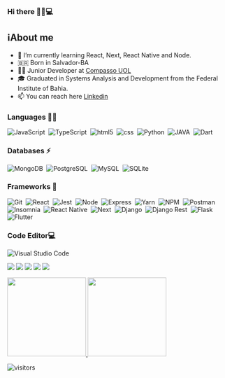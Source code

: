 ### Hi there 👋:raising_hand:💻

## :information_source:About me

- 🌱 I’m currently learning React, Next, React Native and Node.
- 🇧🇷 Born in Salvador-BA
- :woman_technologist: Junior Developer at [Compasso UOL](https://compassouol.com/)
- :mortar_board: Graduated in Systems Analysis and Development from the Federal Institute of Bahia.
- 📫 You can reach here [Linkedin](https://www.linkedin.com/in/lorena-lima-78a9b752/)


<!-- <img src="https://github.com/loressl/loressl/blob/main/banner_profile.png" width="90%" alt="Banner profile"> -->
<!-- <code>
 <div display="flex"  justify-content="space-around" >
  <img src="https://github-readme-stats.vercel.app/api?username=loressl&show_icons=true" alt="Lorena stats" />

  <img src="https://github-readme-stats.vercel.app/api/top-langs/?username=loressl&layout=compact" alt="Lorena Most Language" />
</div>
</code> -->
### Languages 👩‍💻
![JavaScript](https://img.shields.io/badge/JavaScript-323330?style=for-the-badge&logo=javascript&logoColor=F7DF1E)&nbsp;
![TypeScript](https://img.shields.io/badge/TypeScript-007ACC?style=for-the-badge&logo=typescript&logoColor=white)&nbsp;
![html5](https://img.shields.io/badge/HTML5-E34F26?style=for-the-badge&logo=html5&logoColor=white)&nbsp;
![css](https://img.shields.io/badge/CSS-239120?&style=for-the-badge&logo=css3&logoColor=white)&nbsp;
![Python](https://img.shields.io/badge/Python-3776AB?style=for-the-badge&logo=python&logoColor=white)&nbsp;
![JAVA](https://img.shields.io/badge/Java-ED8B00?style=for-the-badge&logo=java&logoColor=white)&nbsp;
![Dart](https://img.shields.io/badge/Dart-0175C2?style=for-the-badge&logo=dart&logoColor=white)&nbsp;

### Databases ⚡
![MongoDB](https://img.shields.io/badge/MongoDB-4EA94B?style=for-the-badge&logo=mongodb&logoColor=white)&nbsp;
![PostgreSQL](https://img.shields.io/badge/PostgreSQL-316192?style=for-the-badge&logo=postgresql&logoColor=white)&nbsp;
![MySQL](https://img.shields.io/badge/MySQL-00000F?style=for-the-badge&logo=mysql&logoColor=white)&nbsp;
![SQLite](https://img.shields.io/badge/SQLite-07405E?style=for-the-badge&logo=sqlite&logoColor=white)&nbsp;

### Frameworks 🚀
![Git](https://img.shields.io/badge/Git-F05032?style=for-the-badge&logo=git&logoColor=white)&nbsp;
![React](https://img.shields.io/badge/React-20232A?style=for-the-badge&logo=react&logoColor=61DAFB)&nbsp;
![Jest](https://img.shields.io/badge/Jest-C21325?style=for-the-badge&logo=jest&logoColor=white)&nbsp;
![Node](https://img.shields.io/badge/node.js-%2343853D.svg?style=for-the-badge&logo=node-dot-js&logoColor=white)&nbsp;
![Express](https://img.shields.io/badge/Express.js-000000?style=for-the-badge&logo=express&logoColor=white)&nbsp;
![Yarn](https://img.shields.io/badge/Yarn-2C8EBB?style=for-the-badge&logo=yarn&logoColor=white)&nbsp;
![NPM](https://img.shields.io/badge/npm-CB3837?style=for-the-badge&logo=npm&logoColor=white)&nbsp;
![Postman](https://img.shields.io/badge/Postman-FF6C37?style=for-the-badge&logo=Postman&logoColor=white)&nbsp;
![Insomnia](https://img.shields.io/badge/Insomnia-5849be?style=for-the-badge&logo=Insomnia&logoColor=white)&nbsp;
![React Native](https://img.shields.io/badge/React_Native-20232A?style=for-the-badge&logo=react&logoColor=61DAFB)&nbsp;
![Next](https://img.shields.io/badge/next.js-000000?style=for-the-badge&logo=next-dot-js&logoColor=white)&nbsp;
![Django](https://img.shields.io/badge/Django-092E20?style=for-the-badge&logo=django&logoColor=white)&nbsp;
![Django Rest](https://img.shields.io/badge/DJANGO-REST-ff1709?style=for-the-badge&logo=django&logoColor=white&color=ff1709&labelColor=gray)&nbsp;
![Flask](https://img.shields.io/badge/Flask-000000?style=for-the-badge&logo=flask&logoColor=white)&nbsp;
![Flutter](https://img.shields.io/badge/Flutter-02569B?style=for-the-badge&logo=flutter&logoColor=white)&nbsp;

### Code Editor💻
![Visual Studio Code](https://img.shields.io/badge/Visual_Studio_Code-0078D4?style=for-the-badge&logo=visual%20studio%20code&logoColor=white)&nbsp;

![](https://github-profile-summary-cards.vercel.app/api/cards/profile-details?username=loressl&theme=dracula)
![](https://github-profile-summary-cards.vercel.app/api/cards/repos-per-language?username=loressl&theme=dracula) 
![](https://github-profile-summary-cards.vercel.app/api/cards/most-commit-language?username=loressl&theme=dracula) 
![](https://github-profile-summary-cards.vercel.app/api/cards/stats?username=loressl&theme=dracula) 
![](https://github-profile-summary-cards.vercel.app/api/cards/productive-time?username=loressl&theme=dracula)

<p align="left">
<a href="https://github.com/loressl">
  <img height="180em" src="https://github-readme-stats.vercel.app/api?username=loressl&show_icons=true&theme=dracula"/>
  <img height="180em" src="https://github-readme-stats.vercel.app/api/top-langs/?username=loressl&layout=compact&theme=dracula"/>
</a>
</p>

<img src="https://visitor-badge.glitch.me/badge?page_id=loressl" alt="visitors"/>

<!--
**loressl/loressl** is a ✨ _special_ ✨ repository because its `README.md` (this file) appears on your GitHub profile.

Here are some ideas to get you started:

- 🔭 I’m currently working on ...
- 🌱 I’m currently learning ...
- 👯 I’m looking to collaborate on ...
- 🤔 I’m looking for help with ...
- 💬 Ask me about ...
- 📫 How to reach me: ...
- 😄 Pronouns: ...
- ⚡ Fun fact: ...
-->
